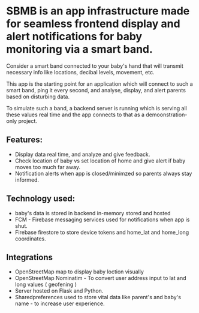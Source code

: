 # SBMB is an app infrastructure made for seamless frontend display and alert notifications for baby monitoring via a smart band.

Consider a smart band connected to your baby's hand that will transmit necessary info like locations, decibal levels, movement, etc.

This app is the starting point for an application which will connect to such a smart band, ping it every second, and analyse, display, and alert parents based on disturbing data.

To simulate such a band, a backend server is running which is serving all these values real time and the app connects to that as a demoonstration-only project.

## Features:

- Display data real time, and analyze and give feedback.
- Check location of baby vs set location of home and give alert if baby moves too much far away.
- Notification alerts when app is closed/minimzed so parents always stay informed.

## Technology used:

- baby's data is stored in backend in-memory stored and hosted
- FCM - Firebase messaging services used for notifications when app is shut.
- Firebase firestore to store device tokens and home_lat and home_long coordinates.

## Integrations

- OpenStreetMap map to display baby loction visually
- OpenStreetMap Nominatim - To convert user address input to lat and long values ( geofening )
- Server hosted on Flask and Python.
- Sharedpreferences used to store vital data like parent's and baby's name - to increase user experience.
